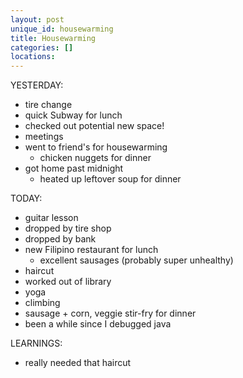 ```yaml
---
layout: post
unique_id: housewarming
title: Housewarming
categories: []
locations: 
---
```


YESTERDAY:
* tire change
* quick Subway for lunch
* checked out potential new space!
* meetings
* went to friend's for housewarming
  * chicken nuggets for dinner
* got home past midnight
  * heated up leftover soup for dinner

TODAY:
* guitar lesson
* dropped by tire shop
* dropped by bank
* new Filipino restaurant for lunch
  * excellent sausages (probably super unhealthy)
* haircut
* worked out of library
* yoga
* climbing
* sausage + corn, veggie stir-fry for dinner
* been a while since I debugged java

LEARNINGS:
* really needed that haircut
